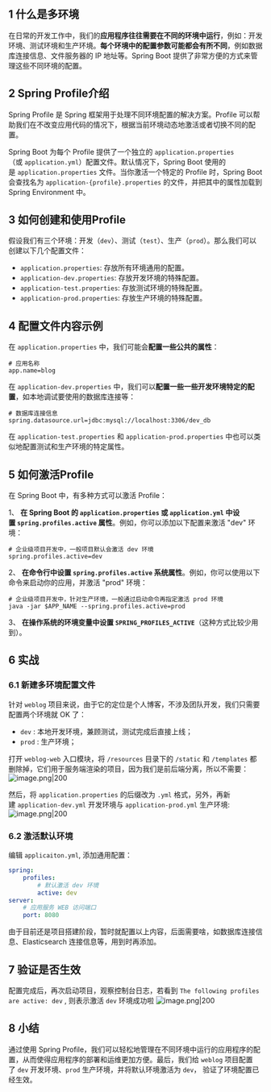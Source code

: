 
## 1 什么是多环境

在日常的开发工作中，我们的**应用程序往往需要在不同的环境中运行**，例如：开发环境、测试环境和生产环境。**每个环境中的配置参数可能都会有所不同**，例如数据库连接信息、文件服务器的 IP 地址等。Spring Boot 提供了非常方便的方式来管理这些不同环境的配置。

## 2 Spring Profile介绍

Spring Profile 是 Spring 框架用于处理不同环境配置的解决方案。Profile 可以帮助我们在不改变应用代码的情况下，根据当前环境动态地激活或者切换不同的配置。

Spring Boot 为每个 Profile 提供了一个独立的 `application.properties`（或 `application.yml`）配置文件。默认情况下，Spring Boot 使用的是 `application.properties` 文件。当你激活一个特定的 Profile 时，Spring Boot 会查找名为 `application-{profile}.properties` 的文件，并把其中的属性加载到 Spring Environment 中。
## 3 如何创建和使用Profile

假设我们有三个环境：开发（`dev`）、测试（`test`）、生产（`prod`）。那么我们可以创建以下几个配置文件：

- `application.properties`: 存放所有环境通用的配置。
- `application-dev.properties`: 存放开发环境的特殊配置。
- `application-test.properties`: 存放测试环境的特殊配置。
- `application-prod.properties`: 存放生产环境的特殊配置。
## 4 配置文件内容示例

在 `application.properties` 中，我们可能会**配置一些公共的属性**：
```properties
# 应用名称
app.name=blog
```

在 `application-dev.properties` 中，我们可以**配置一些一些开发环境特定的配置**，如本地调试要使用的数据库连接等：
```properties
# 数据库连接信息
spring.datasource.url=jdbc:mysql://localhost:3306/dev_db
```

在 `application-test.properties` 和 `application-prod.properties` 中也可以类似地配置测试和生产环境的特定属性。
## 5 如何激活Profile

在 Spring Boot 中，有多种方式可以激活 Profile：

1、 **在 Spring Boot 的 `application.properties` 或 `application.yml` 中设置 `spring.profiles.active` 属性**。例如，你可以添加以下配置来激活 "dev" 环境：
```properties
# 企业级项目开发中，一般项目默认会激活 dev 环境
spring.profiles.active=dev
```

2、 **在命令行中设置 `spring.profiles.active` 系统属性**。例如，你可以使用以下命令来启动你的应用，并激活 "prod" 环境：
```shell
# 企业级项目开发中，针对生产环境，一般通过启动命令再指定激活 prod 环境
java -jar $APP_NAME --spring.profiles.active=prod
```

 3、 **在操作系统的环境变量中设置 `SPRING_PROFILES_ACTIVE`**（这种方式比较少用到）。
## 6 实战

### 6.1 新建多环境配置文件

针对 `weblog` 项目来说，由于它的定位是个人博客，不涉及团队开发，我们只需要配置两个环境就 OK 了：

- `dev` : 本地开发环境，兼顾测试，测试完成后直接上线；
- `prod` : 生产环境；

打开 `weblog-web` 入口模块，将 `/resources` 目录下的 `/static` 和 `/templates` 都删除掉，它们用于服务端渲染的项目，因为我们是前后端分离，所以不需要：
![image.png|200](https://my-obsidian-image.oss-cn-guangzhou.aliyuncs.com/2024/04/311652e68a0c70714bd94a9594808b5b.png)

然后，将 `application.properties` 的后缀改为 `.yml` 格式，另外，再新建 `application-dev.yml` 开发环境与 `application-prod.yml` 生产环境:
![image.png|200](https://my-obsidian-image.oss-cn-guangzhou.aliyuncs.com/2024/04/a3b4aea8bfb760fff99e11061fea1167.png)
### 6.2 激活默认环境

编辑 `applicaiton.yml`, 添加通用配置：
```yml
spring:  
    profiles:  
        # 默认激活 dev 环境  
        active: dev  
server:  
    # 应用服务 WEB 访问端口  
    port: 8080
```

由于目前还是项目搭建阶段，暂时就配置以上内容，后面需要啥，如数据库连接信息、Elasticsearch 连接信息等，用到时再添加。

## 7 验证是否生效

配置完成后，再次启动项目，观察控制台日志，若看到 `The following profiles are active: dev` , 则表示激活 `dev` 环境成功啦
![image.png|200](https://my-obsidian-image.oss-cn-guangzhou.aliyuncs.com/2024/04/1214acd9b5d3cb856980384fe2dc820a.png)
## 8 小结

通过使用 Spring Profile，我们可以轻松地管理在不同环境中运行的应用程序的配置，从而使得应用程序的部署和运维更加方便。最后，我们给 `weblog` 项目配置了 `dev` 开发环境、`prod` 生产环境，并将默认环境激活为 `dev`， 验证了环境配置已经生效。